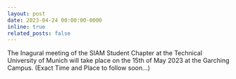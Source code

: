 ```yaml
---
layout: post
date: 2023-04-24 00:00:00-0000
inline: true
related_posts: false
---
```


The Inagural meeting of the SIAM Student Chapter at the Technical University of Munich will take place on the 15th of May 2023 at the Garching Campus. 
(Exact Time and Place to follow soon...)
